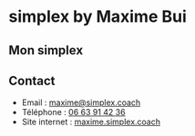 # simplex by Maxime Bui

## Mon simplex

## Contact
- Email : [maxime@simplex.coach](mailto:maxime@simplex.coach)
- Téléphone : [06 63 91 42 36](tel:+33663914236)
- Site internet : [maxime.simplex.coach](maxime.simplex.coach)
